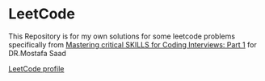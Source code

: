 # LeetCode

This Repository is for my own solutions for some leetcode problems specifically from [Mastering critical SKILLS for Coding Interviews: Part 1](https://www.udemy.com/course/skills-coding-interviews/) for DR.Mostafa Saad

[LeetCode profile](https://leetcode.com/hassan0harera/)
